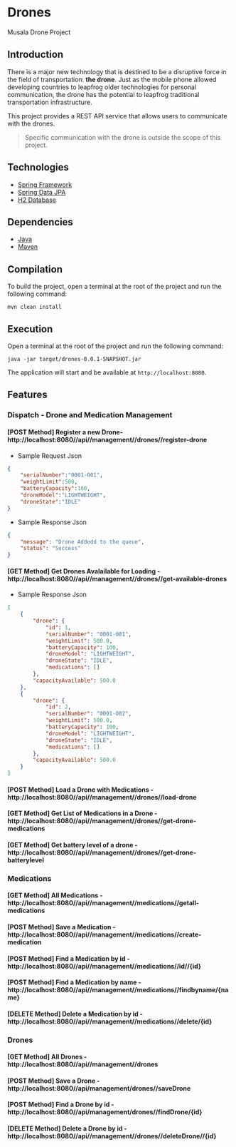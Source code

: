 # Drones
Musala Drone Project

## Introduction
There is a major new technology that is destined to be a disruptive force in the field of transportation: **the drone**. Just as the mobile phone allowed developing countries to leapfrog older technologies for personal communication, the drone has the potential to leapfrog traditional transportation infrastructure.

This project provides  a REST API service that allows users to communicate with the drones.

> Specific communication with the drone is outside the scope of this project.

## Technologies
* [Spring Framework](https://spring.io/)
* [Spring Data JPA](https://spring.io/projects/spring-data-jpa)
* [H2 Database](http://h2database.com/html/main.html)

## Dependencies
* [Java](https://www.java.com/en/)
* [Maven](https://maven.apache.org/) 

## Compilation
To build the project, open a terminal at the root of the project and run the following command:
```
mvn clean install
```

## Execution
Open a terminal at the root of the project and run the following command:
```
java -jar target/drones-0.0.1-SNAPSHOT.jar
```
The application will start and be available at `http://localhost:8080`.
 
## Features
### Dispatch - Drone and Medication Management
####  [POST Method]  Register a new Drone- http://localhost:8080//api//management//drones//register-drone
* Sample Request Json 
```JSON
{
    "serialNumber":"0001-001",
    "weightLimit":500,
    "batteryCapacity":100,
    "droneModel":"LIGHTWEIGHT",
    "droneState":"IDLE"
}
```
* Sample Response Json 
```JSON
{
    "message": "Drone Addedd to the queue",
    "status": "Success"
}
```

#### [GET Method] Get Drones Avalailable for Loading - http://localhost:8080//api//management//drones//get-available-drones
* Sample Response Json 
```JSON
[
    {
        "drone": {
            "id": 1,
            "serialNumber": "0001-001",
            "weightLimit": 500.0,
            "batteryCapacity": 100,
            "droneModel": "LIGHTWEIGHT",
            "droneState": "IDLE",
            "medications": []
        },
        "capacityAvailable": 500.0
    },
    {
        "drone": {
            "id": 2,
            "serialNumber": "0001-002",
            "weightLimit": 500.0,
            "batteryCapacity": 100,
            "droneModel": "LIGHTWEIGHT",
            "droneState": "IDLE",
            "medications": []
        },
        "capacityAvailable": 500.0
    }
]
```
#### [POST Method] Load a Drone with Medications - http://localhost:8080//api//management//drones//load-drone
#### [GET Method] Get List of Medications in a Drone - http://localhost:8080//api//management//drones//get-drone-medications
#### [GET Method] Get battery level of a drone - http://localhost:8080//api//management//drones//get-drone-batterylevel 


### Medications
#### [GET Method]  All Medications - http://localhost:8080//api//management//medications//getall-medications
#### [POST Method] Save a Medication - http://localhost:8080//api//management//medications//create-medication
#### [POST Method] Find a Medication by id - http://localhost:8080//api//management//medications//id//{id}
#### [POST Method] Find a Medication by name - http://localhost:8080//api//management//medications//findbyname/{name}
#### [DELETE Method] Delete a Medication by id - http://localhost:8080//api//management//medications//delete/{id}

### Drones
#### [GET Method]  All Drones - http://localhost:8080//api//management//drones
#### [POST Method] Save a Drone - http://localhost:8080//api/management/drones//saveDrone
#### [POST Method] Find a Drone by id - http://localhost:8080//api/management/drones//findDrone/{id}
#### [DELETE Method] Delete a Drone by id - http://localhost:8080//api//management//drones//deleteDrone//{id}

